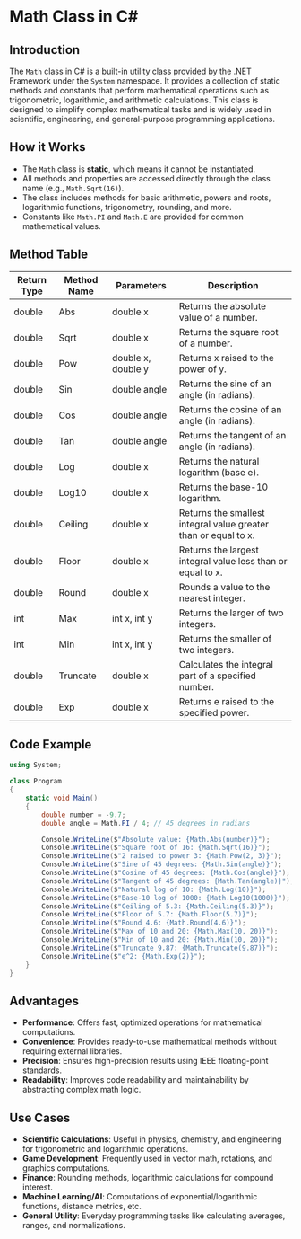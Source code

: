 # Math Class in C\#

## Introduction

The `Math` class in C# is a built-in utility class provided by the .NET Framework under the `System` namespace. It provides a collection of static methods and constants that perform mathematical operations such as trigonometric, logarithmic, and arithmetic calculations. This class is designed to simplify complex mathematical tasks and is widely used in scientific, engineering, and general-purpose programming applications.

## How it Works

* The `Math` class is **static**, which means it cannot be instantiated.
* All methods and properties are accessed directly through the class name (e.g., `Math.Sqrt(16)`).
* The class includes methods for basic arithmetic, powers and roots, logarithmic functions, trigonometry, rounding, and more.
* Constants like `Math.PI` and `Math.E` are provided for common mathematical values.

## Method Table

| Return Type | Method Name | Parameters         | Description                                                     |
| ----------- | ----------- | ------------------ | --------------------------------------------------------------- |
| double      | Abs         | double x           | Returns the absolute value of a number.                         |
| double      | Sqrt        | double x           | Returns the square root of a number.                            |
| double      | Pow         | double x, double y | Returns x raised to the power of y.                             |
| double      | Sin         | double angle       | Returns the sine of an angle (in radians).                      |
| double      | Cos         | double angle       | Returns the cosine of an angle (in radians).                    |
| double      | Tan         | double angle       | Returns the tangent of an angle (in radians).                   |
| double      | Log         | double x           | Returns the natural logarithm (base e).                         |
| double      | Log10       | double x           | Returns the base-10 logarithm.                                  |
| double      | Ceiling     | double x           | Returns the smallest integral value greater than or equal to x. |
| double      | Floor       | double x           | Returns the largest integral value less than or equal to x.     |
| double      | Round       | double x           | Rounds a value to the nearest integer.                          |
| int         | Max         | int x, int y       | Returns the larger of two integers.                             |
| int         | Min         | int x, int y       | Returns the smaller of two integers.                            |
| double      | Truncate    | double x           | Calculates the integral part of a specified number.             |
| double      | Exp         | double x           | Returns e raised to the specified power.                        |

## Code Example

```csharp
using System;

class Program
{
    static void Main()
    {
        double number = -9.7;
        double angle = Math.PI / 4; // 45 degrees in radians

        Console.WriteLine($"Absolute value: {Math.Abs(number)}");
        Console.WriteLine($"Square root of 16: {Math.Sqrt(16)}");
        Console.WriteLine($"2 raised to power 3: {Math.Pow(2, 3)}");
        Console.WriteLine($"Sine of 45 degrees: {Math.Sin(angle)}");
        Console.WriteLine($"Cosine of 45 degrees: {Math.Cos(angle)}");
        Console.WriteLine($"Tangent of 45 degrees: {Math.Tan(angle)}");
        Console.WriteLine($"Natural log of 10: {Math.Log(10)}");
        Console.WriteLine($"Base-10 log of 1000: {Math.Log10(1000)}");
        Console.WriteLine($"Ceiling of 5.3: {Math.Ceiling(5.3)}");
        Console.WriteLine($"Floor of 5.7: {Math.Floor(5.7)}");
        Console.WriteLine($"Round 4.6: {Math.Round(4.6)}");
        Console.WriteLine($"Max of 10 and 20: {Math.Max(10, 20)}");
        Console.WriteLine($"Min of 10 and 20: {Math.Min(10, 20)}");
        Console.WriteLine($"Truncate 9.87: {Math.Truncate(9.87)}");
        Console.WriteLine($"e^2: {Math.Exp(2)}");
    }
}
```

## Advantages

* **Performance**: Offers fast, optimized operations for mathematical computations.
* **Convenience**: Provides ready-to-use mathematical methods without requiring external libraries.
* **Precision**: Ensures high-precision results using IEEE floating-point standards.
* **Readability**: Improves code readability and maintainability by abstracting complex math logic.

## Use Cases

* **Scientific Calculations**: Useful in physics, chemistry, and engineering for trigonometric and logarithmic operations.
* **Game Development**: Frequently used in vector math, rotations, and graphics computations.
* **Finance**: Rounding methods, logarithmic calculations for compound interest.
* **Machine Learning/AI**: Computations of exponential/logarithmic functions, distance metrics, etc.
* **General Utility**: Everyday programming tasks like calculating averages, ranges, and normalizations.
